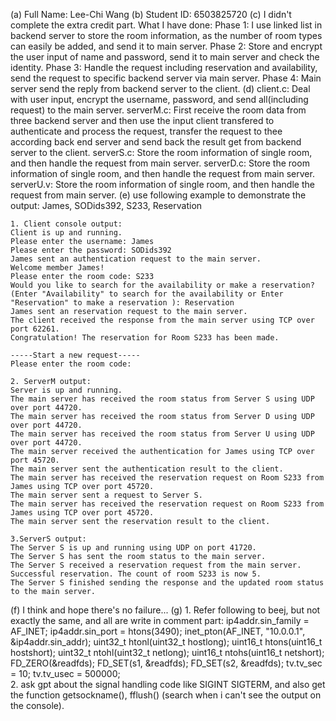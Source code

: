(a) Full Name: Lee-Chi Wang
(b) Student ID: 6503825720
(c) I didn't complete the extra credit part. 
    What I have done:
    Phase 1: I use linked list in backend server to store the room information, as the number of room types can easily be added, and send it to main server.
    Phase 2: Store and encrypt the user input of name and password, send it to main server and check the identity.
    Phase 3: Handle the request including reservation and availability, send the request to specific backend server via main server.
    Phase 4: Main server send the reply from backend server to the client.
(d) client.c: Deal with user input, encrypt the username, password, and send all(including request) to the main server.
    serverM.c: First receive the room data from three backend server and then use the input client transfered to authenticate and process the request,
               transfer the request to thee according back end server and send back the result get from backend server to the client. 
    serverS.c: Store the room information of single room, and then handle the request from main server.
    serverD.c: Store the room information of single room, and then handle the request from main server.
    serverU.v: Store the room information of single room, and then handle the request from main server.
(e) use following example to demonstrate the output:
    James, SODids392, S233, Reservation

    1. Client console output:
    Client is up and running.
    Please enter the username: James
    Please enter the password: SODids392
    James sent an authentication request to the main server.
    Welcome member James!
    Please enter the room code: S233
    Would you like to search for the availability or make a reservation? (Enter "Availability" to search for the availability or Enter "Reservation" to make a reservation ): Reservation
    James sent an reservation request to the main server.
    The client received the response from the main server using TCP over port 62261.
    Congratulation! The reservation for Room S233 has been made.

    -----Start a new request-----
    Please enter the room code:

    2. ServerM output:
    Server is up and running.
    The main server has received the room status from Server S using UDP over port 44720.
    The main server has received the room status from Server D using UDP over port 44720.
    The main server has received the room status from Server U using UDP over port 44720.
    The main server received the authentication for James using TCP over port 45720.
    The main server sent the authentication result to the client.
    The main server has received the reservation request on Room S233 from James using TCP over port 45720.
    The main server sent a request to Server S.
    The main server has received the reservation request on Room S233 from James using TCP over port 45720.
    The main server sent the reservation result to the client.
    
    3.ServerS output:
    The Server S is up and running using UDP on port 41720.
    The Server S has sent the room status to the main server.
    The Server S received a reservation request from the main server.
    Successful reservation. The count of room S233 is now 5.
    The Server S finished sending the response and the updated room status to the main server.

(f) I think and hope there's no failure...
(g) 
    1. Refer following to beej, but not exactly the same, and all are write in comment part:
        ip4addr.sin_family = AF_INET;
        ip4addr.sin_port = htons(3490);
        inet_pton(AF_INET, "10.0.0.1", &ip4addr.sin_addr);
        uint32_t htonl(uint32_t hostlong); 
        uint16_t htons(uint16_t hostshort); 
        uint32_t ntohl(uint32_t netlong); 
        uint16_t ntohs(uint16_t netshort);
        FD_ZERO(&readfds);
        FD_SET(s1, &readfds); FD_SET(s2, &readfds);
        tv.tv_sec = 10;
        tv.tv_usec = 500000;    
    2. ask gpt about the signal handling code like SIGINT SIGTERM, and also get the function getsockname(), 
       fflush() (search when i can't see the output on the console).